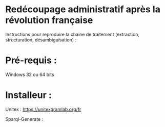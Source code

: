 # Redécoupage administratif après la révolution française

Instructions pour reproduire la chaine de traitement (extraction, structuration, désambiguïsation) : 

# Pré-requis : 

Windows 32 ou 64 bits

# Installeur : 

Unitex : https://unitexgramlab.org/fr

Sparql-Generate : 

